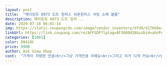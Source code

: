 ```yaml
---
layout: post 
title:  "메이킹유 8973 도트 원피스 쉬폰원피스 셔링 소매 볼륨" 
description: 메이킹유 8973 도트 원피 ..
date: 2020-07-18 06:01:14 
img: https://static.coupangcdn.com/image/vendor_inventory/dfd9/417bb9ec840e20c983047ded62d75949a3f53d3d4ac2fc6c025f62a16bf9.jpg 
linkUrl: https://link.coupang.com/re/AFFSDP?lptag=AF3600438&subid=ahnPublicAsk&pageKey=1342999737&itemId=2370347748&vendorItemId=70366427512&traceid=V0-113-080d27c8050a6d64 
categories: [1001] 
color: D9418C 
price: 9900 
author: Ask View Shop 
cont:  "가격이 저렴한 만큼<br/>그냥 가격만큼 이예요<br/>그리고 이거 디게 커요<br/>별 다섯개주고싶은데  원단이 속이다비춰서<br/>사이즈는 정말 프리해요<br/>사진이랑 다른핏을 볼수 이써요ㅋㅋ<br/>속치마가 없어요 홑겹<br/>속치마입고 입어야할것같아요  그것빼곤 괜핞아요<br/>쉬폰 아니구 그냥 천같아요<br/>얇은 저렴한... <br/><br/>원피스 이뽀요 가슴이있는편인데  날씬해보이고 이쁘네요<br/>이옷... <br/>잠옷으로 입어야하나ㅋㅋ<br/>저 리본끈이 너무 위에 붙어 있어요 목에 묶는 느낌<br/>촌시러움을 볼수이써요<br/>" 
---
```

